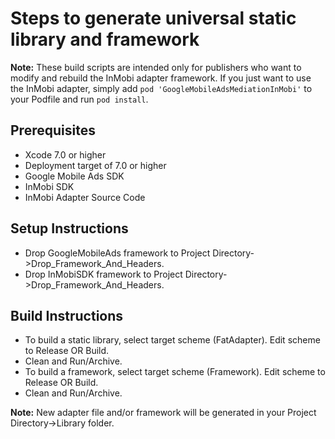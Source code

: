 # Steps to generate universal static library and framework

**Note:** These build scripts are intended only for publishers who want to
modify and rebuild the InMobi adapter framework. If you just want to use the
InMobi adapter, simply add `pod 'GoogleMobileAdsMediationInMobi'` to
your Podfile and run `pod install`.

## Prerequisites
- Xcode 7.0 or higher
- Deployment target of 7.0 or higher
- Google Mobile Ads SDK
- InMobi SDK
- InMobi Adapter Source Code

## Setup Instructions
- Drop GoogleMobileAds framework to
  Project Directory->Drop_Framework_And_Headers.
- Drop InMobiSDK framework to
  Project Directory->Drop_Framework_And_Headers.

## Build Instructions
- To build a static library, select target scheme (FatAdapter). Edit scheme to
  Release OR Build.
- Clean and Run/Archive.
- To build a framework, select target scheme (Framework). Edit scheme to
  Release OR Build.
- Clean and Run/Archive.

**Note:** New adapter file and/or framework will be generated in your
Project Directory->Library folder.
